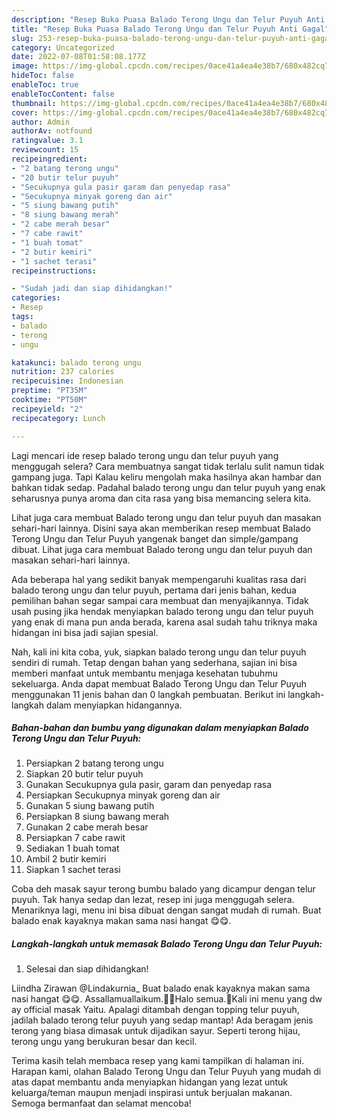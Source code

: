 ```yaml
---
description: "Resep Buka Puasa Balado Terong Ungu dan Telur Puyuh Anti Gagal"
title: "Resep Buka Puasa Balado Terong Ungu dan Telur Puyuh Anti Gagal"
slug: 253-resep-buka-puasa-balado-terong-ungu-dan-telur-puyuh-anti-gagal
category: Uncategorized
date: 2022-07-08T01:58:08.177Z
image: https://img-global.cpcdn.com/recipes/0ace41a4ea4e38b7/680x482cq70/balado-terong-ungu-dan-telur-puyuh-foto-resep-utama.jpg
hideToc: false
enableToc: true
enableTocContent: false
thumbnail: https://img-global.cpcdn.com/recipes/0ace41a4ea4e38b7/680x482cq70/balado-terong-ungu-dan-telur-puyuh-foto-resep-utama.jpg
cover: https://img-global.cpcdn.com/recipes/0ace41a4ea4e38b7/680x482cq70/balado-terong-ungu-dan-telur-puyuh-foto-resep-utama.jpg
author: Admin
authorAv: notfound
ratingvalue: 3.1
reviewcount: 15
recipeingredient:
- "2 batang terong ungu"
- "20 butir telur puyuh"
- "Secukupnya gula pasir garam dan penyedap rasa"
- "Secukupnya minyak goreng dan air"
- "5 siung bawang putih"
- "8 siung bawang merah"
- "2 cabe merah besar"
- "7 cabe rawit"
- "1 buah tomat"
- "2 butir kemiri"
- "1 sachet terasi"
recipeinstructions:

- "Sudah jadi dan siap dihidangkan!"
categories:
- Resep
tags:
- balado
- terong
- ungu

katakunci: balado terong ungu 
nutrition: 237 calories
recipecuisine: Indonesian
preptime: "PT35M"
cooktime: "PT50M"
recipeyield: "2"
recipecategory: Lunch

---
```



Lagi mencari ide resep balado terong ungu dan telur puyuh yang menggugah selera? Cara membuatnya sangat tidak terlalu sulit namun tidak gampang juga. Tapi Kalau keliru mengolah maka hasilnya akan hambar dan bahkan tidak sedap. Padahal balado terong ungu dan telur puyuh yang enak seharusnya punya aroma dan cita rasa yang bisa memancing selera kita.


Lihat juga cara membuat Balado terong ungu dan telur puyuh dan masakan sehari-hari lainnya. Disini saya akan memberikan resep membuat Balado Terong Ungu dan Telur Puyuh yangenak banget dan simple/gampang dibuat. Lihat juga cara membuat Balado terong ungu dan telur puyuh dan masakan sehari-hari lainnya.

Ada beberapa hal yang sedikit banyak mempengaruhi kualitas rasa dari balado terong ungu dan telur puyuh, pertama dari jenis bahan, kedua pemilihan bahan segar sampai cara membuat dan menyajikannya. Tidak usah pusing jika hendak menyiapkan balado terong ungu dan telur puyuh yang enak di mana pun anda berada, karena asal sudah tahu triknya maka hidangan ini bisa jadi sajian spesial.


Nah, kali ini kita coba, yuk, siapkan balado terong ungu dan telur puyuh sendiri di rumah. Tetap dengan bahan yang sederhana, sajian ini bisa memberi manfaat untuk membantu menjaga kesehatan tubuhmu sekeluarga. Anda dapat membuat Balado Terong Ungu dan Telur Puyuh menggunakan 11 jenis bahan dan 0 langkah pembuatan. Berikut ini langkah-langkah dalam menyiapkan hidangannya.

<!--inarticleads1-->

##### Bahan-bahan dan bumbu yang digunakan dalam menyiapkan Balado Terong Ungu dan Telur Puyuh:

1. Persiapkan 2 batang terong ungu
1. Siapkan 20 butir telur puyuh
1. Gunakan Secukupnya gula pasir, garam dan penyedap rasa
1. Persiapkan Secukupnya minyak goreng dan air
1. Gunakan 5 siung bawang putih
1. Persiapkan 8 siung bawang merah
1. Gunakan 2 cabe merah besar
1. Persiapkan 7 cabe rawit
1. Sediakan 1 buah tomat
1. Ambil 2 butir kemiri
1. Siapkan 1 sachet terasi


Coba deh masak sayur terong bumbu balado yang dicampur dengan telur puyuh. Tak hanya sedap dan lezat, resep ini juga menggugah selera. Menariknya lagi, menu ini bisa dibuat dengan sangat mudah di rumah. Buat balado enak kayaknya makan sama nasi hangat 😋😋. 

<!--inarticleads2-->

##### Langkah-langkah untuk memasak Balado Terong Ungu dan Telur Puyuh:


1. Selesai dan siap dihidangkan!

Liindha Zirawan @Lindakurnia_ Buat balado enak kayaknya makan sama nasi hangat 😋😋. Assallamuallaikum.🙏🏻Halo semua.🤗Kali ini menu yang dw ay official masak Yaitu. Apalagi ditambah dengan topping telur puyuh, jadilah balado terong telur puyuh yang sedap mantap! Ada beragam jenis terong yang biasa dimasak untuk dijadikan sayur. Seperti terong hijau, terong ungu yang berukuran besar dan kecil. 

Terima kasih telah membaca resep yang kami tampilkan di halaman ini. Harapan kami, olahan Balado Terong Ungu dan Telur Puyuh yang mudah di atas dapat membantu anda menyiapkan hidangan yang lezat untuk keluarga/teman maupun menjadi inspirasi untuk berjualan makanan. Semoga bermanfaat dan selamat mencoba!
